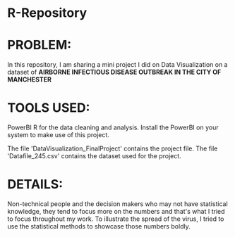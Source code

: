 # R-Repository

# PROBLEM: 
In this repository, I am sharing a mini project I did on Data Visualization on a dataset of **AIRBORNE INFECTIOUS DISEASE OUTBREAK IN THE CITY OF MANCHESTER**

# TOOLS USED:
PowerBI 
R for the data cleaning and analysis.
Install the PowerBI on your system to make use of this project.

The file 'DataVisualization_FinalProject' contains the project file.
The file 'Datafile_245.csv' contains the dataset used for the project.
# DETAILS: 
Non-technical people and the decision makers who may not have statistical knowledge, they tend to focus more on the numbers and that's what I tried to focus throughout my work.
To illustrate the spread of the virus, I tried to use the statistical methods to showcase those numbers boldly.
